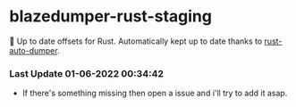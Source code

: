 # blazedumper-rust-staging

🚀 Up to date offsets for Rust. Automatically kept up to date thanks to [rust-auto-dumper](https://github.com/Akandesh/rust-auto-dumper).


### Last Update 01-06-2022 00:34:42
- If there's something missing then open a issue and i'll try to add it asap.